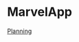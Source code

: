 # MarvelApp

[Planning](https://docs.google.com/document/d/1zkDk2onQe3KE37Jp26YjZVaQeoQ7bCf1tDHWDGfrcE4/edit)
